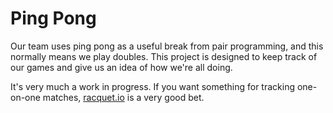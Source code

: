# Ping Pong

Our team uses ping pong as a useful break from pair programming, and this normally means we play doubles. This project is designed to keep track of our games and give us an idea of how we're all doing.

It's very much a work in progress. If you want something for tracking one-on-one matches, [racquet.io](http://racquet.io) is a very good bet.